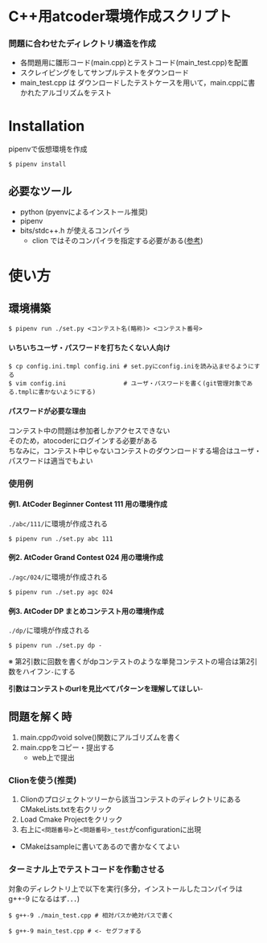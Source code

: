 # C++用atcoder環境作成スクリプト
### 問題に合わせたディレクトリ構造を作成
- 各問題用に雛形コード(main.cpp)とテストコード(main_test.cpp)を配置
- スクレイピングをしてサンプルテストをダウンロード
- main_test.cpp は ダウンロードしたテストケースを用いて，main.cppに書かれたアルゴリズムをテスト

# Installation
pipenvで仮想環境を作成
```
$ pipenv install
```
## 必要なツール
- python (pyenvによるインストール推奨)
- pipenv
- bits/stdc++.h が使えるコンパイラ
  - clion ではそのコンパイラを指定する必要がある([参考](https://pleiades.io/help/clion/how-to-switch-compilers-in-clion.html))

# 使い方

## 環境構築
```
$ pipenv run ./set.py <コンテスト名(略称)> <コンテスト番号>
```
#### いちいちユーザ・パスワードを打ちたくない人向け
```
$ cp config.ini.tmpl config.ini # set.pyにconfig.iniを読み込ませるようにする
$ vim config.ini                # ユーザ・パスワードを書く(git管理対象である.tmplに書かないようにする)
```

#### パスワードが必要な理由
コンテスト中の問題は参加者しかアクセスできない  
そのため，atocoderにログインする必要がある  
ちなみに，コンテスト中じゃないコンテストのダウンロードする場合はユーザ・パスワードは適当でもよい  

### 使用例
#### 例1. AtCoder Beginner Contest 111 用の環境作成
`./abc/111/`に環境が作成される
```
$ pipenv run ./set.py abc 111 
``` 

#### 例2. AtCoder Grand Contest 024 用の環境作成
`./agc/024/`に環境が作成される
```
$ pipenv run ./set.py agc 024
```

#### 例3. AtCoder DP まとめコンテスト用の環境作成
`./dp/`に環境が作成される
```
$ pipenv run ./set.py dp -
``` 

※ 第2引数に回数を書くがdpコンテストのような単発コンテストの場合は第2引数をハイフン`-`にする

**引数はコンテストのurlを見比べてパターンを理解してほしい**- 

## 問題を解く時
1. main.cppのvoid solve()関数にアルゴリズムを書く
2. main.cppをコピー・提出する
    - web上で提出

### Clionを使う(推奨)
1. Clionのプロジェクトツリーから該当コンテストのディレクトリにあるCMakeLists.txtを右クリック
2. Load Cmake Projectをクリック
3. 右上に`<問題番号>`と`<問題番号>_test`がconfigurationに出現
- CMakeはsampleに書いてあるので書かなくてよい

### ターミナル上でテストコードを作動させる
対象のディレクトリ上で以下を実行(多分，インストールしたコンパイラは g++-9 になるはず．．．)
```
$ g++-9 ./main_test.cpp # 相対パスか絶対パスで書く

$ g++-9 main_test.cpp # <- セグフォする
```
